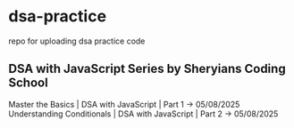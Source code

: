 # dsa-practice

repo for uploading dsa practice code

## DSA with JavaScript Series by Sheryians Coding School

Master the Basics | DSA with JavaScript | Part 1 -> 05/08/2025
Understanding Conditionals | DSA with JavaScript | Part 2 -> 05/08/2025
